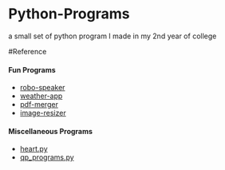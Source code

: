 # Python-Programs
a small set of python program I made in my 2nd year of college

#Reference

#### Fun Programs
- [robo-speaker](https://github.com/akkshayTandon/Python-Programs/tree/main/Programs/robo-speaker)
- [weather-app](https://github.com/akkshayTandon/Python-Programs/tree/main/Programs/weather-app)
- [pdf-merger](https://github.com/akkshayTandon/Python-Programs/tree/main/Programs/pdf-merger)
- [image-resizer](https://github.com/akkshayTandon/Python-Programs/tree/main/Programs/image-resizer)

#### Miscellaneous Programs
- [heart.py](https://github.com/akkshayTandon/Python-Programs/blob/main/Programs/heart.py)
- [qp_programs.py](https://github.com/akkshayTandon/Python-Programs/blob/main/Programs/qp_programs.py)
